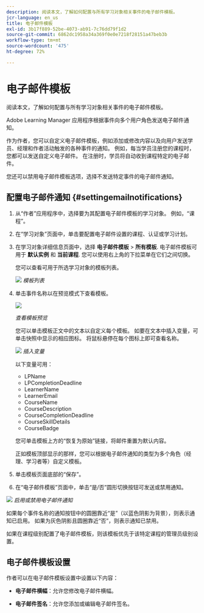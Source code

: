 ```yaml
---
description: 阅读本文，了解如何配置与所有学习对象相关事件的电子邮件模板。
jcr-language: en_us
title: 电子邮件模板
exl-id: 3b17f889-52be-4073-ab91-7c76dd79f1d2
source-git-commit: 6862dc1958a34a369f0e0e7218f28151a47beb3b
workflow-type: tm+mt
source-wordcount: '475'
ht-degree: 72%

---
```


# 电子邮件模板

阅读本文，了解如何配置与所有学习对象相关事件的电子邮件模板。

Adobe Learning Manager 应用程序根据事件向多个用户角色发送电子邮件通知。

作为作者，您可以自定义电子邮件模板，例如添加或修改内容以及向用户发送学员、经理和作者活动触发的各种事件的通知。 例如，每当学员注册您的课程时，您都可以发送自定义电子邮件。 在注册时，学员将自动收到课程特定的电子邮件。

您还可以禁用电子邮件模板选项，选择不发送特定事件的电子邮件通知。

## 配置电子邮件通知 {#settingemailnotifications}

1. 从“作者”应用程序中，选择要为其配置电子邮件模板的学习对象。 例如，“课程”。

1. 在“学习对象”页面中，单击要配置电子邮件设置的课程、认证或学习计划。

1. 在学习对象详细信息页面中，选择 **电子邮件模板** > **所有模板**. 电子邮件模板可用于 **默认实例** 和 **当前课程**. 您可以使用右上角的下拉菜单在它们之间切换。

   您可以查看可用于所选学习对象的模板列表。

   ![](assets/email-templates-forlearningprograms.png)
   *模板列表*

1. 单击事件名称以在预览模式下查看模板。

   ![](assets/preview-the-emailtemplateforyourlearningobject.png)

   *查看模板预览*

   您可以单击模板正文中的文本以自定义每个模板。 如要在文本中插入变量，可单击快照中显示的相应图标。 将鼠标悬停在每个图标上即可查看名称。

   ![](assets/insert-variable.png)
   *插入变量*

   以下变量可用：

   * LPName
   * LPCompletionDeadline
   * LearnerName
   * LearnerEmail
   * CourseName
   * CourseDescription
   * CourseCompletionDeadline
   * CourseSkillDetails
   * CourseBadge

   您可单击模板上方的“恢复为原始”链接，将邮件重置为默认内容。

   正如模板顶部显示的那样，您可以根据电子邮件通知的类型为多个角色（经理、学习者等）自定义模板。

1. 单击模板页面底部的“保存”。
1. 在“电子邮件模板”页面中，单击“是/否”圆形切换按钮可发送或禁用通知。

![](assets/email-notification-e1437624109719.png)
*启用或禁用电子邮件通知*

如果每个事件名称的通知按钮中的圆圈靠近“是”（以蓝色阴影为背景），则表示通知已启用。 如果为灰色阴影且圆圈靠近“否”，则表示通知已禁用。

如果在课程级别配置了电子邮件模板，则该模板优先于该特定课程的管理员级别设置。

## 电子邮件模板设置

作者可以在电子邮件模板设置中设置以下内容：

* **电子邮件横幅**：允许您修改电子邮件横幅。

* **电子邮件签名**：允许您添加或编辑电子邮件签名。
